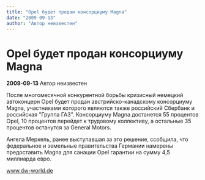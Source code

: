 ```yaml
---
title: "Opel будет продан консорциуму Magna"
date: "2009-09-13"
author: "Автор неизвестен"
---
```


# Opel будет продан консорциуму Magna

**2009-09-13** Автор неизвестен

После многомесячной конкурентной борьбы кризисный немецкий автоконцерн Opel будет продан австрийско-канадскому консорциуму Magna, участниками которого являются также российский Сбербанк и российская "Группа ГАЗ". Консорциуму Magna достанется 55 процентов Opel, 10 процентов перейдет к трудовому коллективу, а остальные 35 процентов останутся за General Motors.

Ангела Меркель, ранее выступавшая за это решение, ссобщила, что федеральное и земельные правительства Германии намерены предоставить Magna для санации Opel гарантии на сумму 4,5 миллиарда евро.

www.dw-world.de